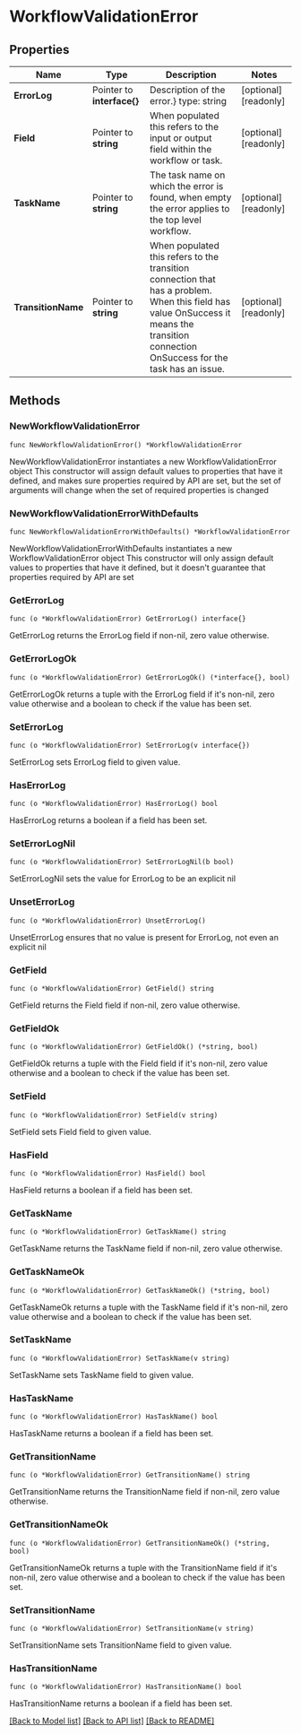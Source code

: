 # WorkflowValidationError

## Properties

Name | Type | Description | Notes
------------ | ------------- | ------------- | -------------
**ErrorLog** | Pointer to **interface{}** | Description of the error.} type: string | [optional] [readonly] 
**Field** | Pointer to **string** | When populated this refers to the input or output field within the workflow or task. | [optional] [readonly] 
**TaskName** | Pointer to **string** | The task name on which the error is found, when empty the error applies to the top level workflow. | [optional] [readonly] 
**TransitionName** | Pointer to **string** | When populated this refers to the transition connection that has a problem. When this field has value OnSuccess it means the transition connection OnSuccess for the task has an issue. | [optional] [readonly] 

## Methods

### NewWorkflowValidationError

`func NewWorkflowValidationError() *WorkflowValidationError`

NewWorkflowValidationError instantiates a new WorkflowValidationError object
This constructor will assign default values to properties that have it defined,
and makes sure properties required by API are set, but the set of arguments
will change when the set of required properties is changed

### NewWorkflowValidationErrorWithDefaults

`func NewWorkflowValidationErrorWithDefaults() *WorkflowValidationError`

NewWorkflowValidationErrorWithDefaults instantiates a new WorkflowValidationError object
This constructor will only assign default values to properties that have it defined,
but it doesn't guarantee that properties required by API are set

### GetErrorLog

`func (o *WorkflowValidationError) GetErrorLog() interface{}`

GetErrorLog returns the ErrorLog field if non-nil, zero value otherwise.

### GetErrorLogOk

`func (o *WorkflowValidationError) GetErrorLogOk() (*interface{}, bool)`

GetErrorLogOk returns a tuple with the ErrorLog field if it's non-nil, zero value otherwise
and a boolean to check if the value has been set.

### SetErrorLog

`func (o *WorkflowValidationError) SetErrorLog(v interface{})`

SetErrorLog sets ErrorLog field to given value.

### HasErrorLog

`func (o *WorkflowValidationError) HasErrorLog() bool`

HasErrorLog returns a boolean if a field has been set.

### SetErrorLogNil

`func (o *WorkflowValidationError) SetErrorLogNil(b bool)`

 SetErrorLogNil sets the value for ErrorLog to be an explicit nil

### UnsetErrorLog
`func (o *WorkflowValidationError) UnsetErrorLog()`

UnsetErrorLog ensures that no value is present for ErrorLog, not even an explicit nil
### GetField

`func (o *WorkflowValidationError) GetField() string`

GetField returns the Field field if non-nil, zero value otherwise.

### GetFieldOk

`func (o *WorkflowValidationError) GetFieldOk() (*string, bool)`

GetFieldOk returns a tuple with the Field field if it's non-nil, zero value otherwise
and a boolean to check if the value has been set.

### SetField

`func (o *WorkflowValidationError) SetField(v string)`

SetField sets Field field to given value.

### HasField

`func (o *WorkflowValidationError) HasField() bool`

HasField returns a boolean if a field has been set.

### GetTaskName

`func (o *WorkflowValidationError) GetTaskName() string`

GetTaskName returns the TaskName field if non-nil, zero value otherwise.

### GetTaskNameOk

`func (o *WorkflowValidationError) GetTaskNameOk() (*string, bool)`

GetTaskNameOk returns a tuple with the TaskName field if it's non-nil, zero value otherwise
and a boolean to check if the value has been set.

### SetTaskName

`func (o *WorkflowValidationError) SetTaskName(v string)`

SetTaskName sets TaskName field to given value.

### HasTaskName

`func (o *WorkflowValidationError) HasTaskName() bool`

HasTaskName returns a boolean if a field has been set.

### GetTransitionName

`func (o *WorkflowValidationError) GetTransitionName() string`

GetTransitionName returns the TransitionName field if non-nil, zero value otherwise.

### GetTransitionNameOk

`func (o *WorkflowValidationError) GetTransitionNameOk() (*string, bool)`

GetTransitionNameOk returns a tuple with the TransitionName field if it's non-nil, zero value otherwise
and a boolean to check if the value has been set.

### SetTransitionName

`func (o *WorkflowValidationError) SetTransitionName(v string)`

SetTransitionName sets TransitionName field to given value.

### HasTransitionName

`func (o *WorkflowValidationError) HasTransitionName() bool`

HasTransitionName returns a boolean if a field has been set.


[[Back to Model list]](../README.md#documentation-for-models) [[Back to API list]](../README.md#documentation-for-api-endpoints) [[Back to README]](../README.md)


